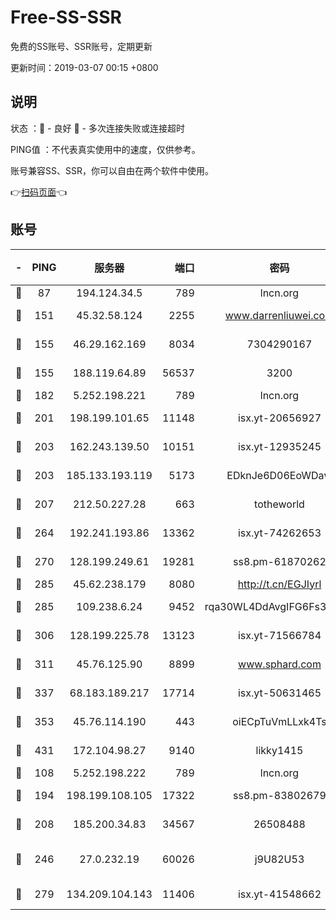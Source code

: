 # Free-SS-SSR

免费的SS账号、SSR账号，定期更新

更新时间：2019-03-07 00:15 +0800

## 说明

状态     ：🙂 - 良好 🙁 - 多次连接失败或连接超时

PING值   ：不代表真实使用中的速度，仅供参考。

账号兼容SS、SSR，你可以自由在两个软件中使用。

👉[扫码页面](https://liesauer.github.io/Free-SS-SSR/)👈

## 账号

|-|PING|服务器|端口|密码|加密方式|区域|
|:----:|:----:|:-----:|-----:|:----:|:----:|:----:|
|🙂|87|194.124.34.5|789|lncn.org|rc4|JP|
|🙂|151|45.32.58.124|2255|www.darrenliuwei.com|aes-256-cfb|JP|
|🙂|155|46.29.162.169|8034|7304290167|aes-256-cfb|RU|
|🙂|155|188.119.64.89|56537|3200|aes-256-cfb|RU|
|🙂|182|5.252.198.221|789|lncn.org|rc4|JP|
|🙂|201|198.199.101.65|11148|isx.yt-20656927|aes-256-cfb|US|
|🙂|203|162.243.139.50|10151|isx.yt-12935245|aes-256-cfb|US|
|🙂|203|185.133.193.119|5173|EDknJe6D06EoWDaw|aes-256-cfb|US|
|🙂|207|212.50.227.28|663|totheworld|aes-256-cfb|US|
|🙂|264|192.241.193.86|13362|isx.yt-74262653|aes-256-cfb|US|
|🙂|270|128.199.249.61|19281|ss8.pm-61870262|aes-256-cfb|SG|
|🙂|285|45.62.238.179|8080|http://t.cn/EGJIyrl|rc4-md5|CA|
|🙂|285|109.238.6.24|9452|rqa30WL4DdAvgIFG6Fs3znzTa|aes-256-cfb|FR|
|🙂|306|128.199.225.78|13123|isx.yt-71566784|aes-256-cfb|SG|
|🙂|311|45.76.125.90|8899|www.sphard.com|aes-256-cfb|AU|
|🙂|337|68.183.189.217|17714|isx.yt-50631465|aes-256-cfb|SG|
|🙂|353|45.76.114.190|443|oiECpTuVmLLxk4Ts|aes-256-cfb|AU|
|🙂|431|172.104.98.27|9140|likky1415|aes-256-cfb|JP|
|🙂|108|5.252.198.222|789|lncn.org|rc4|JP|
|🙂|194|198.199.108.105|17322|ss8.pm-83802679|aes-256-cfb|US|
|🙂|208|185.200.34.83|34567|26508488|aes-256-cfb|US|
|🙂|246|27.0.232.19|60026|j9U82U53|xchacha20-ietf-poly1305|HK|
|🙂|279|134.209.104.143|11406|isx.yt-41548662|aes-256-cfb|SG|
